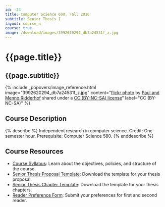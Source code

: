 ```yaml
---
id: -24
title: Computer Science 600, Fall 2016
subtitle: Senior Thesis I
layout: course_n
course: true
image: /download/images/3992620294_db7a24531f_z.jpg
---
```


# {{page.title}}
## {{page.subtitle}}

<!-- Include header image -->
{% include _popovers/image_reference.html image="3992620294_db7a24531f_z.jpg" content="<a title='Paul Ridderhof 7okt09 (1084)' href='https://flickr.com/photos/ridderhof/3992620294'>flickr photo</a> by <a href='https://flickr.com/people/ridderhof'>Paul and Menno Ridderhof</a> shared under a <a href='https://creativecommons.org/licenses/by-nc-sa/2.0/'>CC (BY-NC-SA) license</a>" label="CC (BY-NC-SA)" %}

## Course Description

{% describe %}
Independent research in computer science. Credit: One semester hour. Prerequisite: Computer Science 580.
{% enddescribe %}

## Course Resources

<ul class="fa-ul">

<li><i class="fa-li fa fa-arrow-right"></i><a href="{{site.baseurl}}teaching/cs600F2016/provide/syllabus/cs600Fall2016_syllabus.pdf"
class="major">Course Syllabus</a>: Learn about the objectives, policies, and structure of the course.

<li><i class="fa-li fa fa-arrow-right"></i><a href="{{site.baseurl}}teaching/cs600F2016/provide/template/senior_thesis_proposal_template.zip"
class="major">Senior Thesis Proposal Template</a>: Download the template for your thesis proposal.

<li><i class="fa-li fa fa-arrow-right"></i><a href="{{site.baseurl}}teaching/cs600F2016/provide/template/AllegThesis.zip"
class="major">Senior Thesis Chapter Template</a>: Download the template for your thesis chapters.

<li><i class="fa-li fa fa-arrow-right"></i><a href="https://docs.google.com/a/allegheny.edu/forms/d/e/1FAIpQLSePAWys40CS4grZaaWlcAZg6ch6uVuKb_6oY5Dc_cVFMcHQOw/viewform"
class="major">Reader Preference Form</a>: Submit your preferences for first and second reader.

</ul>
